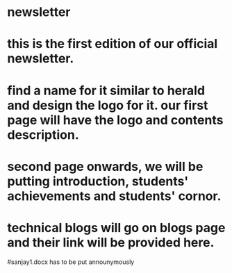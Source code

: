 # newsletter

# this is the first edition of our official newsletter.
# find a name for it similar to herald and design the logo for it. our first page will have the logo and contents description.
# second page onwards, we will be putting introduction, students' achievements and students' cornor.
# technical blogs will go on blogs page and their link will be provided here.

#sanjay1.docx has to be put announymously
